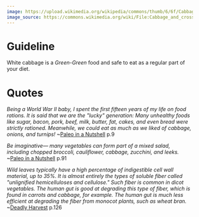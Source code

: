 ```yaml
---
image: https://upload.wikimedia.org/wikipedia/commons/thumb/6/6f/Cabbage_and_cross_section_on_white.jpg/1024px-Cabbage_and_cross_section_on_white.jpg
image_source: https://commons.wikimedia.org/wiki/File:Cabbage_and_cross_section_on_white.jpg
---
```

# Guideline

White cabbage is a *Green-Green* food and safe to eat as a regular part of your diet.

# Quotes

*Being a World War II baby, I spent the first fifteen years of my life on food rations. It is said that we are the "lucky" generation: Many unhealthy foods like sugar, bacon, pork, beef, milk, butter, fat, cakes, and even bread were strictly rationed. Meanwhile, we could eat as much as we liked of cabbage, onions, and turnips!* ~[Paleo in a Nutshell](/about.html) p.9

*Be imaginative— many vegetables can form part of a mixed salad, including chopped broccoli, cauliflower, cabbage, zucchini, and leeks.* ~[Paleo in a Nutshell](/about.html) p.91

*Wild leaves typically have a high percentage of indigestible cell wall material, up to 35%. It is almost entirely the types of soluble fiber called "unlignified hemicelluloses and cellulose." Such fiber is common in dicot vegetables. The human gut is good at degrading this type of fiber, which is found in carrots and cabbage, for example. The human gut is much less efficient at degrading the fiber from monocot plants, such as wheat bran.* ~[Deadly Harvest](/about.html) p.126
